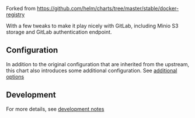 Forked from https://github.com/helm/charts/tree/master/stable/docker-registry

With a few tweaks to make it play nicely with GitLab, including Minio S3
storage and GitLab authentication endpoint.

## Configuration

In addition to the original configuration that are inherited from the upstream,
this chart also introduces some additional configuration. See [additional options](../../gitlab_charts/doc/charts/registry/index.md#installation-command-line-options)

## Development

For more details, see [development notes](../../gitlab_charts/doc/development/index.md#verifying-registry) 

